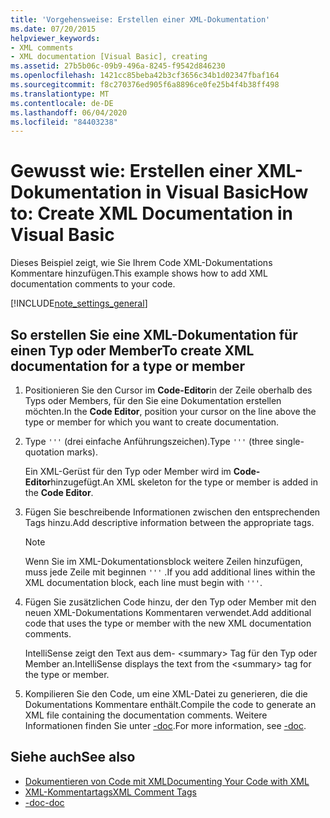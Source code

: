 ```yaml
---
title: 'Vorgehensweise: Erstellen einer XML-Dokumentation'
ms.date: 07/20/2015
helpviewer_keywords:
- XML comments
- XML documentation [Visual Basic], creating
ms.assetid: 27b5b06c-09b9-496a-8245-f9542d846230
ms.openlocfilehash: 1421cc85beba42b3cf3656c34b1d02347fbaf164
ms.sourcegitcommit: f8c270376ed905f6a8896ce0fe25b4f4b38ff498
ms.translationtype: MT
ms.contentlocale: de-DE
ms.lasthandoff: 06/04/2020
ms.locfileid: "84403238"
---
```

# <a name="how-to-create-xml-documentation-in-visual-basic"></a><span data-ttu-id="914c1-102">Gewusst wie: Erstellen einer XML-Dokumentation in Visual Basic</span><span class="sxs-lookup"><span data-stu-id="914c1-102">How to: Create XML Documentation in Visual Basic</span></span>

<span data-ttu-id="914c1-103">Dieses Beispiel zeigt, wie Sie Ihrem Code XML-Dokumentations Kommentare hinzufügen.</span><span class="sxs-lookup"><span data-stu-id="914c1-103">This example shows how to add XML documentation comments to your code.</span></span>

[!INCLUDE[note_settings_general](~/includes/note-settings-general-md.md)]

## <a name="to-create-xml-documentation-for-a-type-or-member"></a><span data-ttu-id="914c1-104">So erstellen Sie eine XML-Dokumentation für einen Typ oder Member</span><span class="sxs-lookup"><span data-stu-id="914c1-104">To create XML documentation for a type or member</span></span>

1. <span data-ttu-id="914c1-105">Positionieren Sie den Cursor im **Code-Editor**in der Zeile oberhalb des Typs oder Members, für den Sie eine Dokumentation erstellen möchten.</span><span class="sxs-lookup"><span data-stu-id="914c1-105">In the **Code Editor**, position your cursor on the line above the type or member for which you want to create documentation.</span></span>

2. <span data-ttu-id="914c1-106">Type `'''` (drei einfache Anführungszeichen).</span><span class="sxs-lookup"><span data-stu-id="914c1-106">Type `'''` (three single-quotation marks).</span></span>

    <span data-ttu-id="914c1-107">Ein XML-Gerüst für den Typ oder Member wird im **Code-Editor**hinzugefügt.</span><span class="sxs-lookup"><span data-stu-id="914c1-107">An XML skeleton for the type or member is added in the **Code Editor**.</span></span>

3. <span data-ttu-id="914c1-108">Fügen Sie beschreibende Informationen zwischen den entsprechenden Tags hinzu.</span><span class="sxs-lookup"><span data-stu-id="914c1-108">Add descriptive information between the appropriate tags.</span></span>

    > [!NOTE]
    > <span data-ttu-id="914c1-109">Wenn Sie im XML-Dokumentationsblock weitere Zeilen hinzufügen, muss jede Zeile mit beginnen `'''` .</span><span class="sxs-lookup"><span data-stu-id="914c1-109">If you add additional lines within the XML documentation block, each line must begin with `'''`.</span></span>

4. <span data-ttu-id="914c1-110">Fügen Sie zusätzlichen Code hinzu, der den Typ oder Member mit den neuen XML-Dokumentations Kommentaren verwendet.</span><span class="sxs-lookup"><span data-stu-id="914c1-110">Add additional code that uses the type or member with the new XML documentation comments.</span></span>

    <span data-ttu-id="914c1-111">IntelliSense zeigt den Text aus dem- \<summary> Tag für den Typ oder Member an.</span><span class="sxs-lookup"><span data-stu-id="914c1-111">IntelliSense displays the text from the \<summary> tag for the type or member.</span></span>

5. <span data-ttu-id="914c1-112">Kompilieren Sie den Code, um eine XML-Datei zu generieren, die die Dokumentations Kommentare enthält.</span><span class="sxs-lookup"><span data-stu-id="914c1-112">Compile the code to generate an XML file containing the documentation comments.</span></span> <span data-ttu-id="914c1-113">Weitere Informationen finden Sie unter [-doc](../../reference/command-line-compiler/doc.md).</span><span class="sxs-lookup"><span data-stu-id="914c1-113">For more information, see [-doc](../../reference/command-line-compiler/doc.md).</span></span>

## <a name="see-also"></a><span data-ttu-id="914c1-114">Siehe auch</span><span class="sxs-lookup"><span data-stu-id="914c1-114">See also</span></span>

- [<span data-ttu-id="914c1-115">Dokumentieren von Code mit XML</span><span class="sxs-lookup"><span data-stu-id="914c1-115">Documenting Your Code with XML</span></span>](documenting-your-code-with-xml.md)
- [<span data-ttu-id="914c1-116">XML-Kommentartags</span><span class="sxs-lookup"><span data-stu-id="914c1-116">XML Comment Tags</span></span>](../../language-reference/xmldoc/index.md)
- [<span data-ttu-id="914c1-117">-doc</span><span class="sxs-lookup"><span data-stu-id="914c1-117">-doc</span></span>](../../reference/command-line-compiler/doc.md)
